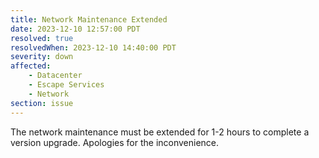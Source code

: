 ```yaml
---
title: Network Maintenance Extended
date: 2023-12-10 12:57:00 PDT
resolved: true
resolvedWhen: 2023-12-10 14:40:00 PDT
severity: down
affected:
    - Datacenter
    - Escape Services
    - Network
section: issue
---
```


The network maintenance must be extended for 1-2 hours to complete a version upgrade. Apologies for the inconvenience.
